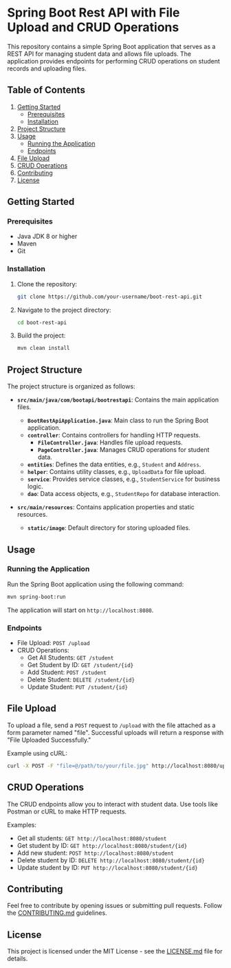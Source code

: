 # Spring Boot Rest API with File Upload and CRUD Operations

This repository contains a simple Spring Boot application that serves as a REST API for managing student data and allows file uploads. The application provides endpoints for performing CRUD operations on student records and uploading files.

## Table of Contents

1. [Getting Started](#getting-started)
   - [Prerequisites](#prerequisites)
   - [Installation](#installation)
2. [Project Structure](#project-structure)
3. [Usage](#usage)
   - [Running the Application](#running-the-application)
   - [Endpoints](#endpoints)
4. [File Upload](#file-upload)
5. [CRUD Operations](#crud-operations)
6. [Contributing](#contributing)
7. [License](#license)

## Getting Started

### Prerequisites

- Java JDK 8 or higher
- Maven
- Git

### Installation

1. Clone the repository:

   ```bash
   git clone https://github.com/your-username/boot-rest-api.git
   ```

2. Navigate to the project directory:

   ```bash
   cd boot-rest-api
   ```

3. Build the project:

   ```bash
   mvn clean install
   ```

## Project Structure

The project structure is organized as follows:

- **`src/main/java/com/bootapi/bootrestapi`**: Contains the main application files.
  - **`BootRestApiApplication.java`**: Main class to run the Spring Boot application.
  - **`controller`**: Contains controllers for handling HTTP requests.
    - **`FileController.java`**: Handles file upload requests.
    - **`PageController.java`**: Manages CRUD operations for student data.
  - **`entities`**: Defines the data entities, e.g., `Student` and `Address`.
  - **`helper`**: Contains utility classes, e.g., `UploadData` for file upload.
  - **`service`**: Provides service classes, e.g., `StudentService` for business logic.
  - **`dao`**: Data access objects, e.g., `StudentRepo` for database interaction.

- **`src/main/resources`**: Contains application properties and static resources.
  - **`static/image`**: Default directory for storing uploaded files.

## Usage

### Running the Application

Run the Spring Boot application using the following command:

```bash
mvn spring-boot:run
```

The application will start on `http://localhost:8080`.

### Endpoints

- File Upload: `POST /upload`
- CRUD Operations:
  - Get All Students: `GET /student`
  - Get Student by ID: `GET /student/{id}`
  - Add Student: `POST /student`
  - Delete Student: `DELETE /student/{id}`
  - Update Student: `PUT /student/{id}`

## File Upload

To upload a file, send a `POST` request to `/upload` with the file attached as a form parameter named "file". Successful uploads will return a response with "File Uploaded Successfully." 

Example using cURL:

```bash
curl -X POST -F "file=@/path/to/your/file.jpg" http://localhost:8080/upload
```

## CRUD Operations

The CRUD endpoints allow you to interact with student data. Use tools like Postman or cURL to make HTTP requests.

Examples:
- Get all students: `GET http://localhost:8080/student`
- Get student by ID: `GET http://localhost:8080/student/{id}`
- Add new student: `POST http://localhost:8080/student`
- Delete student by ID: `DELETE http://localhost:8080/student/{id}`
- Update student by ID: `PUT http://localhost:8080/student/{id}`

## Contributing

Feel free to contribute by opening issues or submitting pull requests. Follow the [CONTRIBUTING.md](CONTRIBUTING.md) guidelines.

## License

This project is licensed under the MIT License - see the [LICENSE.md](LICENSE.md) file for details.